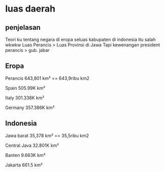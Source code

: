 # luas daerah
## penjelasan
Teori ku tentang negara di eropa seluas kabupaten di indonesia itu salah wkwkw
Luas Perancis > Luas Provinsi di Jawa
Tapi kewenangan president perancis >  gub. jabar

## Eropa 
Perancis
643,801 km² == 643,9ribu km2

Spain
505.99K km²

Italy
301.338K km²

Germany
357.386K km²

## Indonesia
Jawa barat
35,378 km² == 35,5ribu km2

Central Java
32.801K km²

Banten
9.663K km²

Jakarta
661.5 km²

